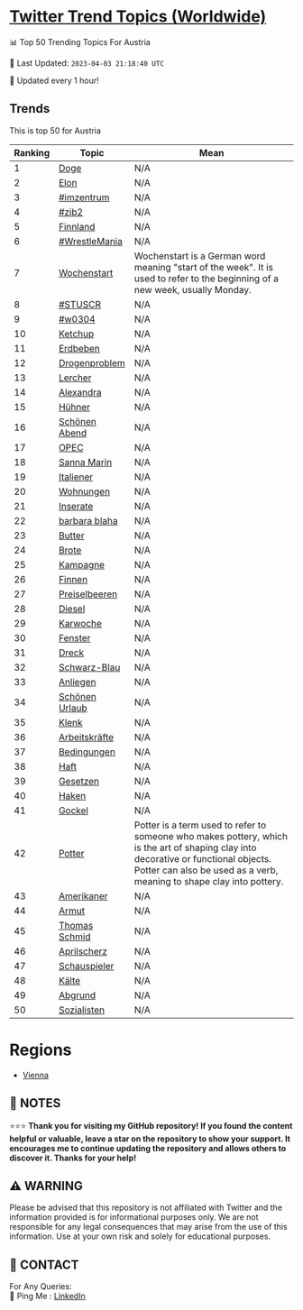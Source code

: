 [Twitter Trend Topics (Worldwide)](https://github.com/ErcinDedeoglu/Twitter-Trend-Topics)
==========


📊 Top 50 Trending Topics For Austria

📆 Last Updated: `2023-04-03 21:18:40 UTC`

🔧 Updated every 1 hour!


## Trends

This is top 50 for Austria

| Ranking | Topic | Mean |
| ------- | ------------ | ------------ |
| 1 | [Doge](http://twitter.com/search?q=Doge) | N/A |
| 2 | [Elon](http://twitter.com/search?q=Elon) | N/A |
| 3 | [#imzentrum](http://twitter.com/search?q=%23imzentrum) | N/A |
| 4 | [#zib2](http://twitter.com/search?q=%23zib2) | N/A |
| 5 | [Finnland](http://twitter.com/search?q=Finnland) | N/A |
| 6 | [#WrestleMania](http://twitter.com/search?q=%23WrestleMania) | N/A |
| 7 | [Wochenstart](http://twitter.com/search?q=Wochenstart) | Wochenstart is a German word meaning "start of the week". It is used to refer to the beginning of a new week, usually Monday. |
| 8 | [#STUSCR](http://twitter.com/search?q=%23STUSCR) | N/A |
| 9 | [#w0304](http://twitter.com/search?q=%23w0304) | N/A |
| 10 | [Ketchup](http://twitter.com/search?q=Ketchup) | N/A |
| 11 | [Erdbeben](http://twitter.com/search?q=Erdbeben) | N/A |
| 12 | [Drogenproblem](http://twitter.com/search?q=Drogenproblem) | N/A |
| 13 | [Lercher](http://twitter.com/search?q=Lercher) | N/A |
| 14 | [Alexandra](http://twitter.com/search?q=Alexandra) | N/A |
| 15 | [Hühner](http://twitter.com/search?q=H%c3%bchner) | N/A |
| 16 | [Schönen Abend](http://twitter.com/search?q=Sch%c3%b6nen+Abend) | N/A |
| 17 | [OPEC](http://twitter.com/search?q=OPEC) | N/A |
| 18 | [Sanna Marin](http://twitter.com/search?q=Sanna+Marin) | N/A |
| 19 | [Italiener](http://twitter.com/search?q=Italiener) | N/A |
| 20 | [Wohnungen](http://twitter.com/search?q=Wohnungen) | N/A |
| 21 | [Inserate](http://twitter.com/search?q=Inserate) | N/A |
| 22 | [barbara blaha](http://twitter.com/search?q=barbara+blaha) | N/A |
| 23 | [Butter](http://twitter.com/search?q=Butter) | N/A |
| 24 | [Brote](http://twitter.com/search?q=Brote) | N/A |
| 25 | [Kampagne](http://twitter.com/search?q=Kampagne) | N/A |
| 26 | [Finnen](http://twitter.com/search?q=Finnen) | N/A |
| 27 | [Preiselbeeren](http://twitter.com/search?q=Preiselbeeren) | N/A |
| 28 | [Diesel](http://twitter.com/search?q=Diesel) | N/A |
| 29 | [Karwoche](http://twitter.com/search?q=Karwoche) | N/A |
| 30 | [Fenster](http://twitter.com/search?q=Fenster) | N/A |
| 31 | [Dreck](http://twitter.com/search?q=Dreck) | N/A |
| 32 | [Schwarz-Blau](http://twitter.com/search?q=Schwarz-Blau) | N/A |
| 33 | [Anliegen](http://twitter.com/search?q=Anliegen) | N/A |
| 34 | [Schönen Urlaub](http://twitter.com/search?q=Sch%c3%b6nen+Urlaub) | N/A |
| 35 | [Klenk](http://twitter.com/search?q=Klenk) | N/A |
| 36 | [Arbeitskräfte](http://twitter.com/search?q=Arbeitskr%c3%a4fte) | N/A |
| 37 | [Bedingungen](http://twitter.com/search?q=Bedingungen) | N/A |
| 38 | [Haft](http://twitter.com/search?q=Haft) | N/A |
| 39 | [Gesetzen](http://twitter.com/search?q=Gesetzen) | N/A |
| 40 | [Haken](http://twitter.com/search?q=Haken) | N/A |
| 41 | [Gockel](http://twitter.com/search?q=Gockel) | N/A |
| 42 | [Potter](http://twitter.com/search?q=Potter) | Potter is a term used to refer to someone who makes pottery, which is the art of shaping clay into decorative or functional objects. Potter can also be used as a verb, meaning to shape clay into pottery. |
| 43 | [Amerikaner](http://twitter.com/search?q=Amerikaner) | N/A |
| 44 | [Armut](http://twitter.com/search?q=Armut) | N/A |
| 45 | [Thomas Schmid](http://twitter.com/search?q=Thomas+Schmid) | N/A |
| 46 | [Aprilscherz](http://twitter.com/search?q=Aprilscherz) | N/A |
| 47 | [Schauspieler](http://twitter.com/search?q=Schauspieler) | N/A |
| 48 | [Kälte](http://twitter.com/search?q=K%c3%a4lte) | N/A |
| 49 | [Abgrund](http://twitter.com/search?q=Abgrund) | N/A |
| 50 | [Sozialisten](http://twitter.com/search?q=Sozialisten) | N/A |



# Regions

* [Vienna](</Austria/Vienna.md>)



## 📝 NOTES

⭐⭐⭐ **Thank you for visiting my GitHub repository! If you found the content helpful or valuable, leave a star on the repository to show your support. It encourages me to continue updating the repository and allows others to discover it. Thanks for your help!**


## ⚠️ WARNING

Please be advised that this repository is not affiliated with Twitter and the information provided is for informational purposes only. We are not responsible for any legal consequences that may arise from the use of this information. Use at your own risk and solely for educational purposes.


## 📨 CONTACT

 For Any Queries:  
            🏓 Ping Me : [LinkedIn](https://www.linkedin.com/in/ercindedeoglu/)
